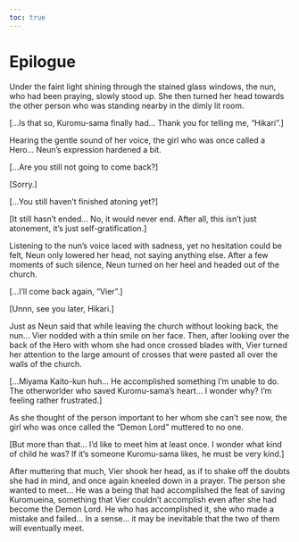 ```yaml
---
toc: true
---
```


# Epilogue

Under the faint light shining through the stained glass windows, the nun, who
had been praying, slowly stood up. She then turned her head towards the other
person who was standing nearby in the dimly lit room.

[...Is that so, Kuromu-sama finally had... Thank you for telling me, “Hikari”.]

Hearing the gentle sound of her voice, the girl who was once called a Hero...
Neun’s expression hardened a bit.

[...Are you still not going to come back?]

[Sorry.]

[...You still haven’t finished atoning yet?]

[It still hasn’t ended... No, it would never end. After all, this isn’t just
atonement, it’s just self-gratification.]

Listening to the nun’s voice laced with sadness, yet no hesitation could be
felt, Neun only lowered her head, not saying anything else. After a few moments
of such silence, Neun turned on her heel and headed out of the church.

[...I’ll come back again, “Vier”.]

[Unnn, see you later, Hikari.]

Just as Neun said that while leaving the church without looking back, the nun...
Vier nodded with a thin smile on her face. Then, after looking over the back of
the Hero with whom she had once crossed blades with, Vier turned her attention
to the large amount of crosses that were pasted all over the walls of the
church.

[...Miyama Kaito-kun huh... He accomplished something I’m unable to do. The
otherworlder who saved Kuromu-sama’s heart... I wonder why? I’m feeling rather
frustrated.]

As she thought of the person important to her whom she can’t see now, the girl
who was once called the “Demon Lord” muttered to no one.

[But more than that... I’d like to meet him at least once. I wonder what kind of
child he was? If it’s someone Kuromu-sama likes, he must be very kind.]

After muttering that much, Vier shook her head, as if to shake off the doubts
she had in mind, and once again kneeled down in a prayer. The person she wanted
to meet... He was a being that had accomplished the feat of saving Kuromueina,
something that Vier couldn’t accomplish even after she had become the Demon
Lord. He who has accomplished it, she who made a mistake and failed... In a
sense... it may be inevitable that the two of them will eventually meet.

